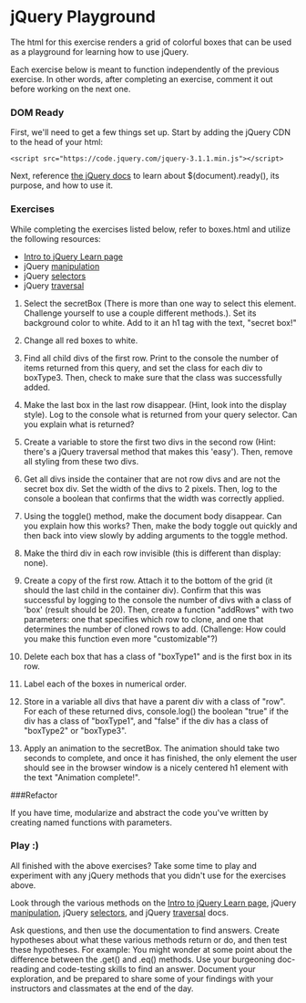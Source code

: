 # jQuery Playground

The html for this exercise renders a grid of colorful boxes that can be used as a playground for learning how to use jQuery.

Each exercise below is meant to function independently of the previous exercise. In other words, after completing an exercise, comment it out before working on the next one.

### DOM Ready

First, we'll need to get a few things set up. Start by adding the jQuery CDN to the head of your html:
```
<script src="https://code.jquery.com/jquery-3.1.1.min.js"></script>
```

Next, reference [the jQuery docs](https://learn.jquery.com/using-jquery-core/document-ready/) to learn about $(document).ready(), its purpose, and how to use it.

### Exercises

While completing the exercises listed below, refer to boxes.html and utilize the following resources:
* [Intro to jQuery Learn page](https://learn.galvanize.com/content/gSchool/browser-dom-curriculum/master/jQuery/README.md)
* jQuery [manipulation](http://api.jquery.com/category/manipulation/)
* jQuery  [selectors](http://api.jquery.com/category/selectors/)
* jQuery [traversal](http://api.jquery.com/category/traversing/)

1. Select the secretBox (There is more than one way to select this element. Challenge yourself to use a couple different methods.). Set its background color to white.  Add to it an h1 tag with the text, "secret box!"

2. Change all red boxes to white.

3. Find all child divs of the first row. Print to the console the number of items returned from this query, and set the class for each div to boxType3. Then, check to make sure that the class was successfully added.

4. Make the last box in the last row disappear. (Hint, look into the display style). Log to the console what is returned from your query selector. Can you explain what is returned?

5. Create a variable to store the first two divs in the second row (Hint: there's a jQuery traversal method that makes this 'easy'). Then, remove all styling from these two divs.

6. Get all divs inside the container that are not row divs and are not the secret box div.  Set the width of the divs to 2 pixels. Then, log to the console a boolean that confirms that the width was correctly applied.

7. Using the toggle() method, make the document body disappear. Can you explain how this works? Then, make the body toggle out quickly and then back into view slowly by adding arguments to the toggle method.

8. Make the third div in each row invisible (this is different than display: none).

9. Create a copy of the first row. Attach it to the bottom of the grid (it should the last child in the container div). Confirm that this was successful by logging to the console the number of divs with a class of 'box' (result should be 20). Then, create a function "addRows" with two parameters: one that specifies which row to clone, and one that determines the number of cloned rows to add. (Challenge: How could you make this function even more "customizable"?)

10. Delete each box that has a class of "boxType1" and is the first box in its row.

11. Label each of the boxes in numerical order.

12. Store in a variable all divs that have a parent div with a class of "row". For each of these returned divs, console.log() the boolean "true" if the div has a class of "boxType1", and "false" if the div has a class of "boxType2" or "boxType3".

13. Apply an animation to the secretBox. The animation should take two seconds to complete, and once it has finished, the only element the user should see in the browser window is a nicely centered h1 element with the text "Animation complete!".

###Refactor

If you have time, modularize and abstract the code you've written by creating named functions with parameters.

### Play :)

All finished with the above exercises? Take some time to play and experiment with any jQuery methods that you didn't use for the exercises above.

Look through the various methods on the [Intro to jQuery Learn page](https://learn.galvanize.com/content/gSchool/browser-dom-curriculum/master/jQuery/README.md), jQuery [manipulation](http://api.jquery.com/category/manipulation/), jQuery  [selectors](http://api.jquery.com/category/selectors/), and jQuery [traversal](http://api.jquery.com/category/traversing/) docs.

Ask questions, and then use the documentation to find answers. Create hypotheses about what these various methods return or do, and then test these hypotheses. For example: You might wonder at some point about the difference between the .get() and .eq() methods. Use your burgeoning doc-reading and code-testing skills to find an answer. Document your exploration, and be prepared to share some of your findings with your instructors and classmates at the end of the day.
